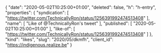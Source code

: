 {
  "date": "2020-05-02T10:25:00+01:00",
  "deleted": false,
  "h": "h-entry",
  "properties": {
    "syndication": [
      "https://twitter.com/TechnicallyRon/status/1256391992474513408"
    ],
    "name": [
      "Like of @TechnicallyRon's tweet"
    ],
    "published": [
      "2020-05-02T10:25:00+01:00"
    ],
    "like-of": [
      "https://twitter.com/TechnicallyRon/status/1256391992474513408"
    ]
  },
  "kind": "likes",
  "slug": "2020/05/dkmfh",
  "client_id": "https://indigenous.realize.be"
}
